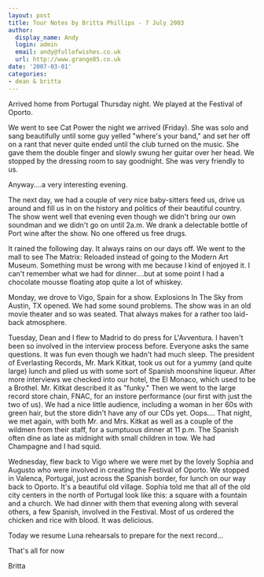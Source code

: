 ```yaml
---
layout: post
title: Tour Notes by Britta Phillips - 7 July 2003
author:
  display_name: Andy
  login: admin
  email: andy@fullofwishes.co.uk
  url: http://www.grange85.co.uk
date: '2007-03-01'
categories:
- dean & britta
---
```


Arrived home from Portugal Thursday night. We played at the Festival of Oporto.

We went to see Cat Power the night we arrived (Friday). She was solo and sang beautifully until some guy yelled "where's your band," and set her off on a rant that never quite ended until the club turned on the music. She gave them the double finger and slowly swung her guitar over her head. We stopped by the dressing room to say goodnight. She was very friendly to us.

Anyway....a very interesting evening.

The next day, we had a couple of very nice baby-sitters feed us, drive us around and fill us in on the history and politics of their beautiful country. The show went well that evening even though we didn't bring our own soundman and we didn't go on until 2a.m. We drank a delectable bottle of Port wine after the show. No one offered us free drugs.

It rained the following day. It always rains on our days off. We went to the mall to see The Matrix: Reloaded instead of going to the Modern Art Museum. Something must be wrong with me because I kind of enjoyed it. I can't remember what we had for dinner....but at some point I had a chocolate mousse floating atop quite a lot of whiskey.

Monday, we drove to Vigo, Spain for a show. Explosions In The Sky from Austin, TX opened. We had some sound problems. The show was in an old movie theater and so was seated. That always makes for a rather too laid-back atmosphere.

Tuesday, Dean and I flew to Madrid to do press for L'Avventura. I haven't been so involved in the interview process before. Everyone asks the same questions. It was fun even though we hadn't had much sleep. The president of Everlasting Records, Mr. Mark Kitkat, took us out for a yummy (and quite large) lunch and plied us with some sort of Spanish moonshine liqueur. After more interviews we checked into our hotel, the El Monaco, which used to be a Brothel. Mr. Kitkat described it as "funky." Then we went to the large record store chain, FNAC, for an instore performance (our first with just the two of us). We had a nice little audience, including a woman in her 60s with green hair, but the store didn't have any of our CDs yet. Oops.... That night, we met again, with both Mr. and Mrs. Kitkat as well as a couple of the wildmen from their staff, for a sumptuous dinner at 11 p.m. The Spanish often dine as late as midnight with small children in tow. We had Champagne and I had squid.

Wednesday, flew back to Vigo where we were met by the lovely Sophia and Augusto who were involved in creating the Festival of Oporto. We stopped in Valenca, Portugal, just across the Spanish border, for lunch on our way back to Oporto. It's a beautiful old village. Sophia told me that all of the old city centers in the north of Portugal look like this: a square with a fountain and a church. We had dinner with them that evening along with several others, a few Spanish, involved in the Festival. Most of us ordered the chicken and rice with blood. It was delicious.

Today we resume Luna rehearsals to prepare for the next record...

That's all for now

Britta


